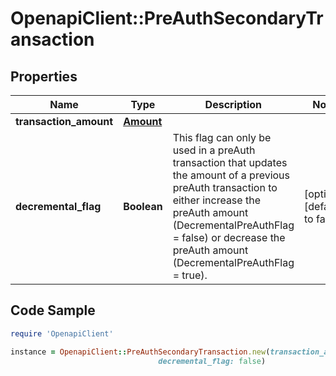 # OpenapiClient::PreAuthSecondaryTransaction

## Properties

Name | Type | Description | Notes
------------ | ------------- | ------------- | -------------
**transaction_amount** | [**Amount**](Amount.md) |  | 
**decremental_flag** | **Boolean** | This flag can only be used in a preAuth transaction that updates the amount of a previous preAuth transaction to either increase the preAuth amount (DecrementalPreAuthFlag &#x3D; false) or decrease the preAuth amount (DecrementalPreAuthFlag &#x3D; true). | [optional] [default to false]

## Code Sample

```ruby
require 'OpenapiClient'

instance = OpenapiClient::PreAuthSecondaryTransaction.new(transaction_amount: null,
                                 decremental_flag: false)
```


